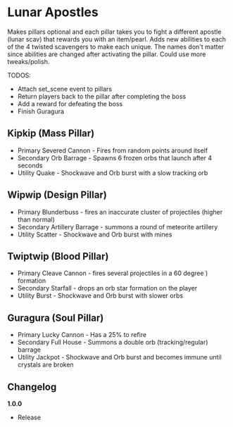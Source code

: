 # Lunar Apostles

Makes pillars optional and each pillar takes you to fight a different apostle (lunar scav) that rewards you with an item/pearl. Adds new abilities to each of the 4 twisted scavengers to make each unique. The names don't matter since abilities are changed after activating the pillar. Could use more tweaks/polish.

TODOS:
- Attach set_scene event to pillars
- Return players back to the pillar after completing the boss
- Add a reward for defeating the boss
- Finish Guragura

## Kipkip (Mass Pillar) 

- Primary Severed Cannon - Fires from random points around itself
- Secondary Orb Barrage - Spawns 6 frozen orbs that launch after 4 seconds
- Utility Quake - Shockwave and Orb burst with a slow tracking orb

## Wipwip (Design Pillar)

- Primary Blunderbuss - fires an inaccurate cluster of projectiles (higher than normal)
- Secondary Artillery Barrage - summons a round of meteorite artillery 
- Utility Scatter - Shockwave and Orb burst with mines

## Twiptwip (Blood Pillar)

- Primary Cleave Cannon - fires several projectiles in a 60 degree ) formation
- Secondary Starfall - drops an orb star formation on the player
- Utility Burst - Shockwave and Orb burst with slower orbs

## Guragura (Soul Pillar)

- Primary Lucky Cannon - Has a 25% to refire
- Secondary Full House - Summons a double orb (tracking/regular) barrage
- Utility Jackpot - Shockwave and Orb burst and becomes immune until crystals are broken

## Changelog

**1.0.0**

- Release
